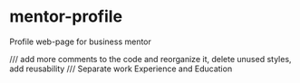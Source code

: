 # mentor-profile

Profile web-page for business mentor

/// add more comments to the code and reorganize it, delete unused styles, add reusability
/// Separate work Experience and Education

